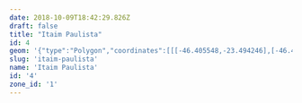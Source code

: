 ```yaml
---
date: 2018-10-09T18:42:29.826Z
draft: false
title: "Itaim Paulista"
id: 4
geom: '{"type":"Polygon","coordinates":[[[-46.405548,-23.494246],[-46.40607,-23.495603],[-46.406238,-23.496237],[-46.406474,-23.496523],[-46.406417,-23.496686],[-46.407024,-23.499115],[-46.40708,-23.500048],[-46.407022,-23.500319],[-46.406205,-23.501393],[-46.406707,-23.501639],[-46.406722,-23.502213],[-46.406305,-23.503034],[-46.406166,-23.503151],[-46.405831,-23.503247],[-46.405579,-23.504023],[-46.405077,-23.505151],[-46.404734,-23.506489],[-46.404389,-23.507399],[-46.40421,-23.507639],[-46.404092,-23.507939],[-46.40393,-23.508554],[-46.404011,-23.509028],[-46.403988,-23.509238],[-46.40376,-23.509684],[-46.403607,-23.510192],[-46.403424,-23.510388],[-46.402913,-23.510661],[-46.401574,-23.511663],[-46.40139,-23.511916],[-46.401558,-23.512392],[-46.401589,-23.512759],[-46.401359,-23.513201],[-46.40137,-23.513323],[-46.401489,-23.513556],[-46.40179,-23.513896],[-46.401895,-23.513932],[-46.402029,-23.51416],[-46.402093,-23.514655],[-46.402032,-23.515193],[-46.402102,-23.515519],[-46.40225,-23.515706],[-46.402253,-23.515814],[-46.40215,-23.516018],[-46.401675,-23.516516],[-46.401511,-23.516842],[-46.400478,-23.517739],[-46.399218,-23.519215],[-46.398956,-23.519846],[-46.398785,-23.520713],[-46.398739,-23.52169],[-46.398443,-23.521875],[-46.39829,-23.522057],[-46.397997,-23.522974],[-46.398055,-23.52312],[-46.397918,-23.523404],[-46.397708,-23.524467],[-46.397413,-23.524951],[-46.39709,-23.525245],[-46.396984,-23.524723],[-46.39616,-23.524497],[-46.396584,-23.52295],[-46.396596,-23.522551],[-46.396535,-23.522344],[-46.39639,-23.522171],[-46.395476,-23.521732],[-46.39502,-23.521593],[-46.391145,-23.521684],[-46.389942,-23.521273],[-46.389735,-23.520924],[-46.389711,-23.520755],[-46.389428,-23.520591],[-46.388834,-23.521098],[-46.38834,-23.521344],[-46.386772,-23.521107],[-46.387095,-23.520004],[-46.384865,-23.520708],[-46.384077,-23.520902],[-46.38387,-23.520275],[-46.383923,-23.52016],[-46.384073,-23.520068],[-46.383466,-23.519667],[-46.3829,-23.519449],[-46.382933,-23.519347],[-46.382833,-23.51895],[-46.381981,-23.51772],[-46.381089,-23.516965],[-46.380467,-23.516554],[-46.379622,-23.516229],[-46.378565,-23.516277],[-46.376697,-23.516105],[-46.375761,-23.515619],[-46.374927,-23.515685],[-46.374477,-23.515505],[-46.374143,-23.514662],[-46.37466,-23.513993],[-46.373763,-23.513778],[-46.374319,-23.513266],[-46.375194,-23.512943],[-46.374782,-23.51243],[-46.374699,-23.512368],[-46.374564,-23.512482],[-46.373171,-23.511285],[-46.372838,-23.511463],[-46.372185,-23.511501],[-46.372064,-23.511394],[-46.37161,-23.511291],[-46.370708,-23.511216],[-46.369607,-23.511515],[-46.366401,-23.512171],[-46.366295,-23.512039],[-46.366011,-23.511125],[-46.365951,-23.510504],[-46.365829,-23.510025],[-46.365848,-23.50962],[-46.365982,-23.509185],[-46.366,-23.508665],[-46.365933,-23.508431],[-46.365792,-23.508324],[-46.36578,-23.507775],[-46.365666,-23.507464],[-46.36563,-23.506924],[-46.365435,-23.506412],[-46.365347,-23.505839],[-46.365198,-23.505383],[-46.365095,-23.503917],[-46.365391,-23.503032],[-46.365618,-23.502641],[-46.365999,-23.502333],[-46.366657,-23.501522],[-46.366996,-23.500846],[-46.367238,-23.5],[-46.367358,-23.499813],[-46.367492,-23.499751],[-46.366979,-23.499617],[-46.367205,-23.498448],[-46.368319,-23.498687],[-46.369345,-23.497503],[-46.369592,-23.497039],[-46.369632,-23.496192],[-46.369953,-23.494977],[-46.370527,-23.494232],[-46.371306,-23.493438],[-46.371526,-23.492612],[-46.37174,-23.492137],[-46.372418,-23.491477],[-46.372824,-23.490868],[-46.373699,-23.489835],[-46.374639,-23.488144],[-46.375122,-23.487546],[-46.376955,-23.484782],[-46.377043,-23.484485],[-46.377277,-23.48417],[-46.378232,-23.48196],[-46.378363,-23.481794],[-46.380049,-23.482299],[-46.381086,-23.48273],[-46.384917,-23.484674],[-46.38486,-23.484765],[-46.3867,-23.48571],[-46.388125,-23.486381],[-46.388203,-23.486361],[-46.389461,-23.487031],[-46.389908,-23.487349],[-46.389861,-23.487398],[-46.390041,-23.487547],[-46.390103,-23.487492],[-46.390617,-23.487965],[-46.393881,-23.491481],[-46.393914,-23.491452],[-46.395093,-23.492676],[-46.395718,-23.493183],[-46.396133,-23.493403],[-46.396594,-23.493587],[-46.397412,-23.493777],[-46.400407,-23.493983],[-46.400406,-23.494118],[-46.404286,-23.494332],[-46.404286,-23.494263],[-46.405211,-23.494294],[-46.405205,-23.494247],[-46.405548,-23.494246]]]}'
slug: 'itaim-paulista'
name: 'Itaim Paulista'
id: '4'
zone_id: '1'
---
```

		
